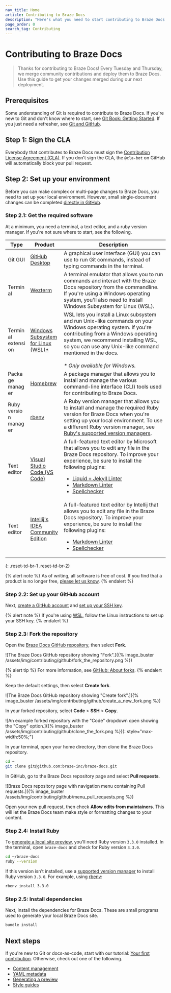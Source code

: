 ```yaml
---
nav_title: Home
article: Contributing to Braze Docs
description: "Here's what you need to start contributing to Braze Docs!"
page_order: 0
search_tag: Contributing
---
```


# Contributing to Braze Docs

> Thanks for contributing to Braze Docs! Every Tuesday and Thursday, we merge community contributions and deploy them to Braze Docs. Use this guide to get your changes merged during our next deployment.

## Prerequisites

Some understanding of Git is required to contribute to Braze Docs. If you're new to Git and don't know where to start, see [Git Book: Getting Started](https://git-scm.com/book/en/v2/Getting-Started-About-Version-Control). If you just need a refresher, see [Git and GitHub]({{site.baseurl}}/contributing/git_and_github/).

## Step 1: Sign the CLA

Everybody that contributes to Braze Docs must sign the [Contribution License Agreement (CLA)](https://www.braze.com/docs/cla). If you don't sign the CLA, the `@cla-bot` on GitHub will automatically block your pull request.

## Step 2: Set up your environment

Before you can make complex or multi-page changes to Braze Docs, you need to set up your local environment. However, small single-document changes can be completed [directly in GitHub]({{site.baseurl}}/contributing/your_first_contribution/?tab=github#step-2-make-a-change).

### Step 2.1: Get the required software

At a minimum, you need a terminal, a text editor, and a ruby version manager. If you're not sure where to start, see the following.

<style>
table td {
    word-break: break-word;
}
</style>
<table>
<thead>
    <tr>
        <th>Type</th>
        <th>Product</th>
        <th>Description</th>
    </tr>
</thead>
<tbody>
    <tr>
        <td>Git GUI</td>
        <td><a href="https://desktop.github.com/">GitHub Desktop</a></td>
        <td>A graphical user interface (GUI) you can use to run Git commands, instead of typing commands in the terminal.</td>
    </tr>    
    <tr>
        <td>Terminal</td>
        <td><a href="https://wezfurlong.org/wezterm/index.html">Wezterm</a></td>
        <td>A terminal emulator that allows you to run commands and interact with the Braze Docs repository from the commandline. If you're using a Windows operating system, you'll also need to install Windows Subsystem for Linux (WSL).</td>
    </tr>
    <tr>
        <td>Terminal extension</td>
        <td><a href="https://learn.microsoft.com/en-us/windows/wsl/install">Windows Subsystem for Linux (WSL)*</a></td>
        <td>WSL lets you install a Linux subsystem and run Unix-like commands on your Windows operating system. If you're contributing from a Windows operating system, we recommend installing WSL, so you can use any Unix-like command mentioned in the docs.<br><br><em>* Only available for Windows.</em></td>
    </tr>
    <tr>
        <td>Package manager</td>
        <td><a href="https://brew.sh/">Homebrew</a></td>
        <td>A package manager that allows you to install and manage the various command-line interface (CLI) tools used for contributing to Braze Docs.</td>
    </tr>
    <tr>
        <td>Ruby version manager</td>
        <td><a href="https://github.com/rbenv/rbenv#using-package-managers">rbenv</a></td>
        <td>A Ruby version manager that allows you to install and manage the required Ruby version for Braze Docs when you're setting up your local environment. To use a different Ruby version manager, see <a href="https://www.ruby-lang.org/en/documentation/installation/#managers">Ruby's supported version managers</a>.</td>
    </tr>
    <tr>
        <td>Text editor</td>
        <td><a href="https://code.visualstudio.com/download">Visual Studio Code (VS Code)</a></td>
        <td>A full-featured text editor by Microsoft that allows you to edit any file in the Braze Docs repository. To improve your experience, be sure to install the following plugins:
            <ul>
                <li><a href="https://marketplace.visualstudio.com/items?itemName=sissel.shopify-liquid">Liquid + Jekyll Linter</a></li>
                <li><a href="https://marketplace.visualstudio.com/items?itemName=DavidAnson.vscode-markdownlint">Markdown Linter</a></li>
                <li><a href="https://marketplace.visualstudio.com/items?itemName=streetsidesoftware.code-spell-checker">Spellchecker</a></li>
            </ul>
        </td>
    </tr>
    <tr>
        <td>Text editor</td>
        <td><a href="https://www.jetbrains.com/idea/download/">Intellij's IDEA Community Edition</a></td>
        <td>A full-featured text editor by Intellij that allows you to edit any file in the Braze Docs repository. To improve your experience, be sure to install the following plugins:
            <ul>
                <li><a href="https://plugins.jetbrains.com/plugin/7793-markdown">Markdown Linter</a></li>
                <li><a href="https://plugins.jetbrains.com/plugin/12175-grazie-lite">Spellchecker</a></li>
            </ul>
        </td>
    </tr>
</tbody>
</table>
{: .reset-td-br-1 .reset-td-br-2}

{% alert note %}
As of writing, all software is free of cost. If you find that a product is no longer free, [please let us know](https://github.com/braze-inc/braze-docs/issues/new?assignees=&labels=issue&projects=&template=report_an_issue.md&title=).
{% endalert %}

### Step 2.2: Set up your GitHub account

Next, [create a GitHub account](https://github.com/join) and [set up your SSH key](https://docs.github.com/en/enterprise-cloud@latest/authentication/connecting-to-github-with-ssh/generating-a-new-ssh-key-and-adding-it-to-the-ssh-agent).

{% alert note %}
If you're using [WSL](https://learn.microsoft.com/en-us/windows/wsl/install), follow the Linux instructions to set up your SSH key.
{% endalert %}

### Step 2.3: Fork the repository

Open the [Braze Docs GitHub repository](https://github.com/braze-inc/braze-docs), then select **Fork**.

![The Braze Docs GitHub repository showing "Fork".]({% image_buster /assets/img/contributing/github/fork_the_repository.png %})

{% alert tip %}
For more information, see [GitHub: About forks](https://docs.github.com/en/pull-requests/collaborating-with-pull-requests/working-with-forks/about-forks).
{% endalert %}

Keep the default settings, then select **Create fork**.

![The Braze Docs GitHub repository showing "Create fork".]({% image_buster /assets/img/contributing/github/create_a_new_fork.png %})

In your forked repository, select **Code** > **SSH** > <i class="fa-regular fa-clone"></i> **Copy**.

![An example forked repository with the "Code" dropdown open showing the "Copy" option.]({% image_buster /assets/img/contributing/github/clone_the_fork.png %}){: style="max-width:50%;"}

In your terminal, open your home directory, then clone the Braze Docs repository.

```bash
cd ~
git clone git@github.com:braze-inc/braze-docs.git
```

In GitHub, go to the Braze Docs repository page and select **Pull requests**.

![Braze Docs repository page with navigation menu containing Pull requests.]({% image_buster /assets/img/contributing/github/menu_pull_requests.png %})

Open your new pull request, then check **Allow edits from maintainers**. This will let the Braze Docs team make style or formatting changes to your content.

### Step 2.4: Install Ruby

To [generate a local site preview]({{site.baseurl}}/contributing/generating_a_preview/), you'll need Ruby version `3.3.0` installed. In the terminal, open `braze-docs` and check for Ruby version `3.3.0`.

```bash
cd ~/braze-docs
ruby --version
```

If this version isn't installed, use a [supported version manager](https://www.ruby-lang.org/en/documentation/installation/#managers) to install Ruby version `3.3.0`. For example, using [rbenv](https://github.com/rbenv/rbenv):

```bash
rbenv install 3.3.0
```

### Step 2.5: Install dependencies

Next, install the dependencies for Braze Docs. These are small programs used to generate your local Braze Docs site.

```bash
bundle install
```

## Next steps

If you're new to Git or docs-as-code, start with our tutorial: [Your first contribution]({{site.baseurl}}/contributing/your_first_contribution/). Otherwise, check out one of the following.

- [Content management]({{site.baseurl}}/contributing/content_management/)
- [YAML metadata]({{site.baseurl}}/contributing/yaml_front_matter/metadata/)
- [Generating a preview]({{site.baseurl}}/contributing/generating_a_preview/)
- [Style guides]({{site.baseurl}}/contributing/style_guide)
